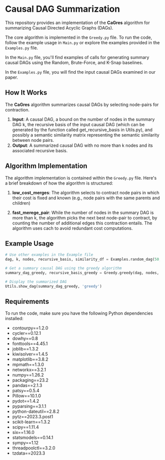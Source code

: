 # Causal DAG Summarization

This repository provides an implementation of the **CaGres** algorithm for summarizing Causal Directed Acyclic Graphs (DAGs).

The core algorithm is implemented in the `Greedy.py` file. To run the code, follow the example usage in `Main.py` or explore the examples provided in the `Examples.py` file.

In the `Main.py` file, you'll find examples of calls for generating summary causal DAGs using the Random, Brute-Force, and K-Snap baselines.

In the  `Examples.py` file, you will find the input causal DAGs examined in our paper. 


## How It Works

The **CaGres** algorithm summarizes causal DAGs by selecting node-pairs for contraction. 

1. **Input**: A causal DAG, a bound on the number of nodes in the summary DAG k, the recursive basis of the input causal DAG (which can be generated by the function called get_recursive_basis in Utils.py), and possibly a semantic similarity matrix representing the semantic similarity between node pairs.
2. **Output**: A summarized causal DAG with no more than k nodes and its associated recursive basis.


## Algorithm Implementation

The algorithm implementation is contained within the `Greedy.py` file. Here's a brief breakdown of how the algorithm is structured:

1. **low_cost_merges**: The algorithm selects to contract node pairs in which their cost is fixed and known (e.g., node pairs with the same parents and children)

2. **fast_merege_pair**: While the number of nodes in the summary DAG is more than k, the algorithm picks the next best node-pair to contract, by counting the number of additional edges this contraction entails. The algorithm uses cach to avoid redundant cost computations. 




## Example Usage

```python
# Use other examples in the Example file
dag, k, nodes, recursive_basis, similarity_df = Examples.random_dag(50, 0.3)

# Get a summary causal DAG using the greedy algorithm
summary_dag_greedy, recursive_basis_greedy = Greedy.greedy(dag, nodes, recursive_basis, k, similarity_df)

# Display the summarized DAG
Utils.show_dag(summary_dag_greedy, 'greedy')
```







## Requirements

To run the code, make sure you have the following Python dependencies installed:

- contourpy==1.2.0
- cycler==0.12.1
- dowhy==0.8
- fonttools==4.45.1
- joblib==1.3.2
- kiwisolver==1.4.5
- matplotlib==3.8.2
- mpmath==1.3.0
- networkx==3.2.1
- numpy==1.26.2
- packaging==23.2
- pandas==2.1.3
- patsy==0.5.4
- Pillow==10.1.0
- pydot==1.4.2
- pyparsing==3.1.1
- python-dateutil==2.8.2
- pytz==2023.3.post1
- scikit-learn==1.3.2
- scipy==1.11.4
- six==1.16.0
- statsmodels==0.14.1
- sympy==1.12
- threadpoolctl==3.2.0
- tzdata==2023.3


